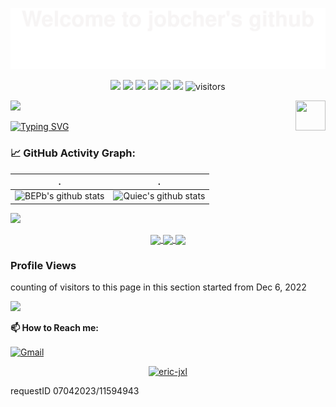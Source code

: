 ![](https://raw.githubusercontent.com/BEPb/BEPb/2334d4f1971d8d86f32b9408636fe5862368a902/assets/Bottom_up.svg)

<p align="center">
    <a href="https://github.com/eric-jxl/eric-jxl"><img src="https://img.shields.io/badge/status-updating-brightgreen.svg"></a>
    <a href="https://github.com/python/cpython"><img src="https://img.shields.io/badge/Python-3.9-FF1493.svg"></a>
    <a href="https://github.com/eric-jxl/eric-jxl"><img src="https://img.shields.io/github/go-mod/go-version/eric-jxl/Go?color=blue&label=go&logo=go"></a>
    <a href="https://github.com/eric-jxl/eric-jxl/graphs/contributors"><img src="https://img.shields.io/github/contributors/BEPb/BEPb?color=blue"></a>
    <a href="https://github.com/BEPb/BEPb/stargazers"><img src="https://img.shields.io/github/stars/eric-jxl/eric-jxl.svg?logo=github"></a>
    <a href="https://github.com/eric-jxl/eric-jxl/network/members"><img src="https://img.shields.io/github/forks/eric-jxl/eric-jxl.svg?color=blue&logo=github"></a>
    <img src="https://visitor-badge.laobi.icu/badge?page_id=eric-jxl.eric-jxl" alt="visitors"/>   
</p>

![](https://github.com/BEPb/BEPb/blob/main/src/header_.png?raw=true)
<a href="https://www.python.org/"><img src="https://upload.wikimedia.org/wikipedia/commons/c/c3/Python-logo-notext.svg" align="right" height="48" width="48" ></a>

<!--   my-ticker -->    
[![Typing SVG](https://readme-typing-svg.herokuapp.com?color=%2336BCF7&center=true&vCenter=true&width=600&lines=Hi+there+👋,+I+am+Eric-Jxl!;+Welcome+to+My+Profile!;Over+4+years+of+programming+experience;Always+learning+new+things+;Machine+learning+enthusiast+;Kaggle+community+member)](https://git.io/typing-svg)



<!--   GitHub stats graph -->
### 📈 GitHub Activity Graph:

| .                                                                                                                                       | .                                                                                                                         |
|-----------------------------------------------------------------------------------------------------------------------------------------|---------------------------------------------------------------------------------------------------------------------------|
| ![BEPb's github stats](https://github-readme-stats.vercel.app/api?username=eric-jxl&show_icons=true&theme=radical&include_all_commits=true) | ![Quiec's github stats](https://github-readme-stats.vercel.app/api/top-langs/?username=eric-jxl&theme=radical&layout=compact) |

<img src="https://github-readme-streak-stats.herokuapp.com/?user=eric-jxl"></img>


<!-- Its main projects -->
<p align="center">
  <a href="https://github.com/eric-jxl/Tools">
    <img align="center" src="https://github-readme-stats.vercel.app/api/pin/?username=eric-jxl&repo=Tools" />
  </a>
  <a href="https://github.com/eric-jxl/go">
    <img align="center" src="https://github-readme-stats.vercel.app/api/pin/?username=eric-jxl&repo=go" />
  </a>
   <a href="https://github.com/eric-jxl/eric-jxl.github.io">
    <img align="center" src="https://github-readme-stats.vercel.app/api/pin/?username=eric-jxl&repo=eric-jxl.github.io" />
  </a>
</p>


### Profile Views
counting of visitors to this page in this section started from Dec 6, 2022

![](https://count.getloli.com/get/@eric-jxl.github.readme)
</br>


**📫 How to Reach me:**

<p align="left">
    <a href="mailto:jxleric95@gmail.com" target="blank"><img align="center" src="https://raw.githubusercontent.com/BEPb/BEPb/master/assets/gmail.svg"   alt="Gmail" height="30" width="30" /></a>
</p>

<!-- <div align="center">
    <summary>:trophy: Github Profile Trophy</summary>
</div> -->


<p align="center"> 
    <a href="https://github.com/ryo-ma/github-profile-trophy"><img src="https://github-profile-trophy.vercel.app/?username=eric-jxl" alt="eric-jxl" /></a>
</p>


requestID  07042023/11594943
